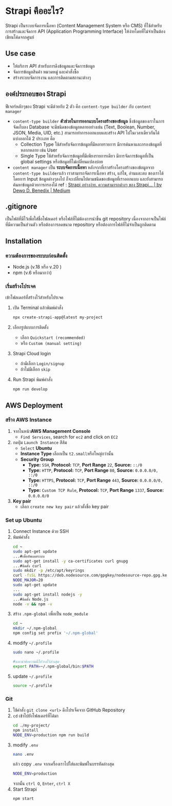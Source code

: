 # Strapi คืออะไร?
Strapi เป็นระบบจัดการเนื้อหา (Content Management System หรือ CMS) ที่ใช้สำหรับการสร้างและจัดการ API (Application Programming Interface) ให้ง่ายโดยที่ไม่จำเป็นต้องเขียนโค้ดจากศูนย์
## Use case
* ให้บริการ API สำหรับการดึงข้อมูลและจัดการข้อมูล
* จัดการข้อมูลสินค้า หมวดหมู่ และคำสั่งซื้อ
* สร้างระบบจัดการงาน และการติดตามสถานะต่างๆ
## องค์ประกอบของ Strapi
ฟีเจอร์หลักๆของ Strapi จะมีด้วยกับ 2 ตัว คือ `content-type builder` กับ `content manager` 
- `content-type builder`
**ตัวช่วยในการออกแบบโครงสร้างของข้อมูล** ซึ่งข้อมูลของเราในการจัดเก็บลง Database จะมีชนิดของข้อมูลหลายอย่างเช่น (Text, Boolean, Number, JSON, Media, UID, etc.) สามารถทำการออกแบบและสร้าง API ไปในเวลาเดียวกันได้
แบ่งออกได้ 2 ประเภท คือ
	- Collection Type ใช้สำหรับจัดการข้อมูลที่มีหลายรายการ มีการค้นหาและกรองข้อมูลที่หลากหลาย เช่น User
	- Single Type ใช้สำหรับจัดการข้อมูลที่มีเพียงรายการเดียว มีการจัดการข้อมูลที่เป็น global settings หรือข้อมูลที่ไม่เปลี่ยนแปลงบ่อย
- `content manager`
เป็น **ระบบจัดการเนื้อหา** หลังจากที่เราสร้างโครงสร้างของข้อมูลจาก `content-type builder`แล้ว เราสามารถจัดการเนื้อหา สร้าง, แก้ไข, อ่านและลบ ของเราได้ โดยการ Input ข้อมูลต่างๆลงไป ก็จะเปลี่ยนไปตามชนิดของข้อมูลที่เราออกแบบ และยังสามารถค้นหาข้อมูลด้วยการกรองได้
ref : [Strapi อย่างง่าย. ความสามารถต่างๆ ของ Strapi… | by Dewo D. Benedix | Medium](https://medium.com/@c.panuwong/strapi-%E0%B8%AD%E0%B8%A2%E0%B9%88%E0%B8%B2%E0%B8%87%E0%B8%87%E0%B9%88%E0%B8%B2%E0%B8%A2-bf1ab74664d1)

## .gitignore
เป็นไฟล์ที่มีไว้เพื่อใส่ชื่อโฟลเดอร์ หรือไฟล์ที่ไม่ต้องการนำขึ้น git repository เนื่องจากอาจเป็นไฟล์ที่มีความเป็นส่วนตัว หรือต้องการลดขนาด repository หรือต้องการไฟล์ที่ไม่จำเป็นถูกติดตาม

## Installation
### ความต้องการของระบบก่อนติดตั้ง
* Node.js (v.18 หรือ v.20 )
* npm (v.6 หรือมากว่า)

### เริ่มสร้างโปรเจค
เข้าโฟลเดอร์ที่สร้างไว้สำหรับโปรเจค
 1. เปิด Terminal แล้วพิมพ์คำสั่ง
	``` bash
	npx create-strapi-app@latest my-project
	```
    
 2. เลือกรูปแบบการติดตั้ง
	- เลือก `Quickstart (recommended)`
	- หรือ `Custom (manual setting)`
 3. Strapi Cloud login
	 - ถ้ามีเลือก `Login/signup`
	 - ถ้าไม่มีเลือก `skip`
 4. Run Strapi
 พิมพ์คำสั่ง
	```bash
	npm run develop
	```
## AWS Deployment
 ### สร้าง AWS Instance
 1. จากในหน้า**AWS Management Console** 
	-   `Find Services`, search for  `ec2`  and click on  `EC2`
2.  กดปุ่ม  `Launch Instance`  สีส้ม
	-   `Select`  **Ubuntu**
	- **Instance Type** เลือกเป็น `t2.small`หรือใหญ่กว่านั้น
	- **Security Group**
		-	**Type:**  `SSH`,  **Protocol:**  `TCP`,  **Port Range**  `22`,  **Source:**  `::/0`
		-   **Type:**  `HTTP`,  **Protocol:**  `TCP`,  **Port Range**  `80`,  **Source:**  `0.0.0.0/0, ::/0`
		-   **Type:**  `HTTPS`,  **Protocol:**  `TCP`,  **Port Range**  `443`,  **Source:**  `0.0.0.0/0, ::/0`
		-   **Type:**  `Custom TCP Rule`,  **Protocol:**  `TCP`,  **Port Range**  `1337`,  **Source:**  `0.0.0.0/0` 
3. **Key pair**
	- เลือก `create new key pair` แล้วตั้งชื่อ key pair

### Set up Ubuntu
1. Connect Instance ด้วย SSH
2. พิมพ์คำสั่ง
	``` bash
	cd ~
	sudo apt-get update
	...#เพื่ออัพเดตระบบ
	sudo apt-get install -y ca-certificates curl gnupg
	...#ติดตั้ง curl
	sudo mkdir -p /etc/apt/keyrings
	curl -fsSL https://deb.nodesource.com/gpgkey/nodesource-repo.gpg.key | sudo gpg --dearmor -o /etc/apt/keyrings/nodesource.gpg
	NODE_MAJOR=20
	sudo apt-get update
	...
	sudo apt-get install nodejs -y
	...#ติดตั้ง Node.js
	node -v && npm -v
	```
3. สร้าง `.npm-global` เพื่อเป็น `node_module`
	```bash
	cd ~
	mkdir ~/.npm-global
	npm config set prefix '~/.npm-global'
	```
4. modify `~/.profile`
	```bash
	sudo nano ~/.profile
	```
	```bash
	#และนำข้อความนี้ไปวางไว้ล่างสุด
	export PATH=~/.npm-global/bin:$PATH
	```
5. update `~/.profile`
	```bash
	source ~/.profile
	```
### Git
1.  ใช้คำสั่ง  `git clone <url>`  ดึงโปรเจ็คจาก GitHub Repository
2.  `cd` เข้าไปยังโฟลเดอร์ที่ได้มา
	```bash
	cd ./my-project/
	npm install
	NODE_ENV=production npm run build
	```
3. modify `.env`
	```bash
	nano .env
	```
	แล้ว copy `.env` จากเครื่องเราไปใส่และพิมพ์ในบรรทัดล่างสุด
	```bash
	NODE_ENV=production
	```
	จากนั้น `ctrl O`, `Enter`, `ctrl X`
4. Start Strapi
	```bash
	npm start
	```
